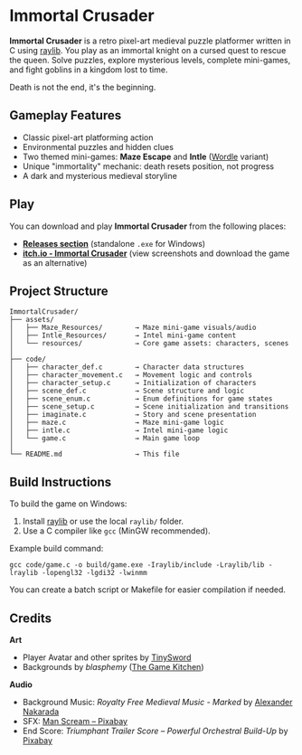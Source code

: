 # Immortal Crusader

**Immortal Crusader** is a retro pixel-art medieval puzzle platformer written in C using [raylib](https://www.raylib.com/). You play as an immortal knight on a cursed quest to rescue the queen. Solve puzzles, explore mysterious levels, complete mini-games, and fight goblins in a kingdom lost to time.

Death is not the end, it's the beginning.

## Gameplay Features

* Classic pixel-art platforming action
* Environmental puzzles and hidden clues
* Two themed mini-games: **Maze Escape** and **Intle** ([Wordle](https://wordly.org/) variant)
* Unique "immortality" mechanic: death resets position, not progress
* A dark and mysterious medieval storyline

## Play

You can download and play **Immortal Crusader** from the following places:

- **[Releases section](https://github.com/aadarshpp/ImmortalCrusader/releases)** (standalone `.exe` for Windows)
- **[itch.io - Immortal Crusader](https://aadarshpp.itch.io/immortal-crusader)** (view screenshots and download the game as an alternative)


## Project Structure
```
ImmortalCrusader/
├── assets/
│   ├── Maze_Resources/        → Maze mini-game visuals/audio
│   ├── Intle_Resources/       → Intel mini-game content
│   └── resources/             → Core game assets: characters, scenes
│
├── code/
│   ├── character_def.c        → Character data structures
│   ├── character_movement.c   → Movement logic and controls
│   ├── character_setup.c      → Initialization of characters
│   ├── scene_def.c            → Scene structure and logic
│   ├── scene_enum.c           → Enum definitions for game states
│   ├── scene_setup.c          → Scene initialization and transitions
│   ├── imaginate.c            → Story and scene presentation
│   ├── maze.c                 → Maze mini-game logic
│   ├── intle.c                → Intel mini-game logic
│   └── game.c                 → Main game loop
│
└── README.md                  → This file
```
## Build Instructions

To build the game on Windows:

1. Install [raylib](https://www.raylib.com/) or use the local `raylib/` folder.
2. Use a C compiler like `gcc` (MinGW recommended).

Example build command:

`gcc code/game.c -o build/game.exe -Iraylib/include -Lraylib/lib -lraylib -lopengl32 -lgdi32 -lwinmm`

You can create a batch script or Makefile for easier compilation if needed.

## Credits

**Art**

* Player Avatar and other sprites by [TinySword](https://pixelfrog-assets.itch.io/tiny-swords)
* Backgrounds by *blasphemy* ([The Game Kitchen](https://thegamekitchen.com/))

**Audio**

* Background Music: *Royalty Free Medieval Music - Marked* by [Alexander Nakarada](https://www.youtube.com/channel/UCw4wdHksXbaiyu3BiBNNW0w)
* SFX: [Man Scream – Pixabay](https://pixabay.com/sound-effects/man-scream-121085/)
* End Score: *Triumphant Trailer Score – Powerful Orchestral Build-Up* by [Pixabay](https://pixabay.com/music/main-title-triumphant-trailer-score-powerful-orchestral-build-up-274380/)
